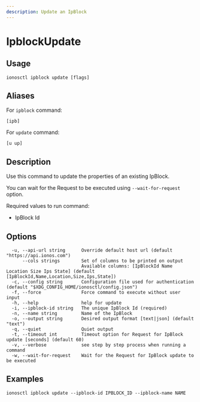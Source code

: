 ```yaml
---
description: Update an IpBlock
---
```


# IpblockUpdate

## Usage

```text
ionosctl ipblock update [flags]
```

## Aliases

For `ipblock` command:

```text
[ipb]
```

For `update` command:

```text
[u up]
```

## Description

Use this command to update the properties of an existing IpBlock.

You can wait for the Request to be executed using `--wait-for-request` option.

Required values to run command:

* IpBlock Id

## Options

```text
  -u, --api-url string      Override default host url (default "https://api.ionos.com")
      --cols strings        Set of columns to be printed on output 
                            Available columns: [IpBlockId Name Location Size Ips State] (default [IpBlockId,Name,Location,Size,Ips,State])
  -c, --config string       Configuration file used for authentication (default "$XDG_CONFIG_HOME/ionosctl/config.json")
  -f, --force               Force command to execute without user input
  -h, --help                help for update
  -i, --ipblock-id string   The unique IpBlock Id (required)
  -n, --name string         Name of the IpBlock
  -o, --output string       Desired output format [text|json] (default "text")
  -q, --quiet               Quiet output
  -t, --timeout int         Timeout option for Request for IpBlock update [seconds] (default 60)
  -v, --verbose             see step by step process when running a command
  -w, --wait-for-request    Wait for the Request for IpBlock update to be executed
```

## Examples

```text
ionosctl ipblock update --ipblock-id IPBLOCK_ID --ipblock-name NAME
```

